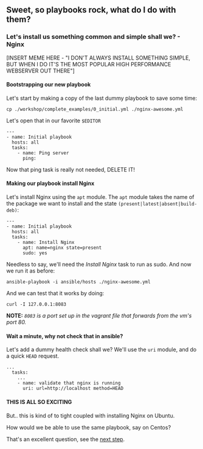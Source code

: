 ## Sweet, so playbooks rock, what do I do with them?

### Let's install us something common and simple shall we? - Nginx

[INSERT MEME HERE - "I DON'T ALWAYS INSTALL SOMETHING SIMPLE, BUT WHEN I DO IT'S THE MOST POPULAR HIGH PERFORMANCE WEBSERVER OUT THERE"]

#### Bootstrapping our new playbook

Let's start by making a copy of the last dummy playbook to save some time:

```
cp ./workshop/complete_examples/0_initial.yml ./nginx-awesome.yml
```

Let's open that in our favorite `$EDITOR`

```
---
- name: Initial playbook
  hosts: all
  tasks:
    - name: Ping server
      ping: 
```

Now that ping task is really not needed, DELETE IT!

#### Making our playbook install Nginx

Let's install Nginx using the `apt` module.
The `apt` module takes the name of the package we want to install and the state `(present|latest|absent|build-deb)`:

```
---
- name: Initial playbook
  hosts: all
  tasks:
    - name: Install Nginx
      apt: name=nginx state=present
      sudo: yes
```

Needless to say, we'll need the *Install Nginx* task to run as sudo.
And now we run it as before:

```
ansible-playbook -i ansible/hosts ./nginx-awesome.yml
```

And we can test that it works by doing:

```
curl -I 127.0.0.1:8083
```

**NOTE:** *`8083` is a port set up in the vagrant file that forwards from the vm's port 80.*

#### Wait a minute, why not check that in ansible?

Let's add a dummy health check shall we?
We'll use the `uri` module, and do a quick `HEAD` request.

```
...
  tasks:
    ...
    - name: validate that nginx is running
      uri: url=http://localhost method=HEAD
```

#### THIS IS ALL SO EXCITING

But.. this is kind of to tight coupled with installing Nginx on Ubuntu.

How would we be able to use the same playbook, say on Centos?

That's an excellent question, see the [next step](./3_Nginx-the-plot-thickens.md).
